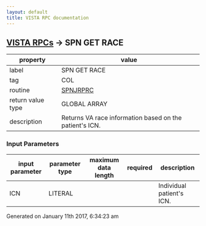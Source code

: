 ```yaml
---
layout: default
title: VISTA RPC documentation
---
```




## [VISTA RPCs](TableOfContent.md) &#8594; SPN GET RACE 

 property | value 
--- | --- 
 label | SPN GET RACE
 tag | COL
 routine | [SPNJRPRC](http://code.osehra.org/dox/Routine_SPNJRPRC_source.html)
 return value type | GLOBAL ARRAY
 description | Returns VA race information based on the patient's ICN.

### Input Parameters

| input parameter | parameter type | maximum data length | required | description | 
| --- | --- | --- | --- | --- | 
| ICN | LITERAL |  |  | Individual patient's ICN. | 




Generated on January 11th 2017, 6:34:23 am